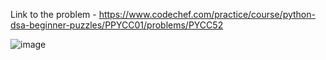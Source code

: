 Link to the problem - https://www.codechef.com/practice/course/python-dsa-beginner-puzzles/PPYCC01/problems/PYCC52


![image](https://github.com/Haleshot/Competitive-Programming/assets/57552973/afa21f0c-3d93-4010-903a-ad228e1a278a)
